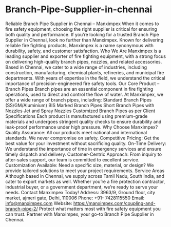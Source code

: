 # Branch-Pipe-Supplier-in-chennai
Reliable Branch Pipe Supplier in Chennai – Manximpex
When it comes to fire safety equipment, choosing the right supplier is critical for ensuring both quality and performance. If you’re looking for a trusted Branch Pipe Supplier in Chennai, look no further than Manximpex. Known for delivering reliable fire fighting products, Manximpex is a name synonymous with durability, safety, and customer satisfaction.
Who We Are
Manximpex is a leading supplier and exporter of fire fighting equipment, with a strong focus on delivering high-quality branch pipes, nozzles, and related accessories. Based in Chennai, we cater to a wide range of industries, including construction, manufacturing, chemical plants, refineries, and municipal fire departments. With years of expertise in the field, we understand the critical importance of precision-engineered fire safety tools.
Our Core Product – Branch Pipes
Branch pipes are an essential component in fire fighting operations, used to direct and control the flow of water. At Manximpex, we offer a wide range of branch pipes, including:
Standard Branch Pipes (SS/GM/Aluminium)
BIS Marked Branch Pipes
Short Branch Pipes with Nozzles
Jet and Spray Nozzles
Customized Branch Pipes as per Client Specifications
Each product is manufactured using premium-grade materials and undergoes stringent quality checks to ensure durability and leak-proof performance under high pressure.
Why Choose Manximpex?
 Quality Assurance: All our products meet national and international standards. We never compromise on safety.
 Competitive Pricing: Get the best value for your investment without sacrificing quality.
 On-Time Delivery: We understand the importance of time in emergency services and ensure timely dispatch and delivery.
 Customer-Centric Approach: From inquiry to after-sales support, our team is committed to excellent service.
Customization Available: Need a specific size, material, or design? We provide tailored solutions to meet your project requirements.
Service Areas
Although based in Chennai, we supply across Tamil Nadu, South India, and cater to export markets as well. Whether you’re a fire protection contractor, industrial buyer, or a government department, we’re ready to serve your needs.
Contact Manximpex Today!
 Address: 3963/9, Ground floor, city market, ajmeri gate, Delhi, 110006
 Phone: +91- 7428115550
 Email: info@manximpex.com 
 Website: https://manximpex.com/coupling-and-branch-pipe-2/ 
Protect what matters most with fire safety equipment you can trust. Partner with Manximpex, your go-to Branch Pipe Supplier in Chennai.
